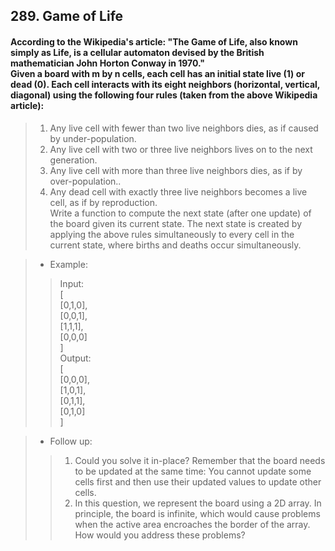 ## 289. Game of Life
#### According to the Wikipedia's article: "The Game of Life, also known simply as Life, is a cellular automaton devised by the British mathematician John Horton Conway in 1970."<br>Given a board with m by n cells, each cell has an initial state live (1) or dead (0). Each cell interacts with its eight neighbors (horizontal, vertical, diagonal) using the following four rules (taken from the above Wikipedia article):<br>
>1. Any live cell with fewer than two live neighbors dies, as if caused by under-population.  
>2. Any live cell with two or three live neighbors lives on to the next generation.  
>3. Any live cell with more than three live neighbors dies, as if by over-population..  
>4. Any dead cell with exactly three live neighbors becomes a live cell, as if by reproduction.  
Write a function to compute the next state (after one update) of the board given its current state. The next state is created by applying the above rules simultaneously to every cell in the current state, where births and deaths occur simultaneously.

>* Example:
>> Input:  
[  
  [0,1,0],  
  [0,0,1],  
  [1,1,1],  
  [0,0,0]  
]  
>> Output:  
[  
  [0,0,0],  
  [1,0,1],  
  [0,1,1],  
  [0,1,0]  
]  

>* Follow up:
>>1. Could you solve it in-place? Remember that the board needs to be updated at the same time: You cannot update some cells first and then use their updated values to update other cells.
>>2. In this question, we represent the board using a 2D array. In principle, the board is infinite, which would cause problems when the active area encroaches the border of the array. How would you address these problems?
